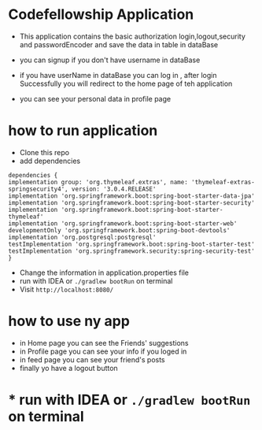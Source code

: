 # Codefellowship Application
* This application contains the basic authorization login,logout,security and passwordEncoder and save the data in table in dataBase

* you can signup if you don't have username in dataBase

* if you have userName in dataBase you can log in , after login Successfully you will redirect to the home page of teh application

* you can see your personal data in profile page

# how to run application
* Clone this repo
* add dependencies
```
dependencies {
implementation group: 'org.thymeleaf.extras', name: 'thymeleaf-extras-springsecurity4', version: '3.0.4.RELEASE'
implementation 'org.springframework.boot:spring-boot-starter-data-jpa'
implementation 'org.springframework.boot:spring-boot-starter-security'
implementation 'org.springframework.boot:spring-boot-starter-thymeleaf'
implementation 'org.springframework.boot:spring-boot-starter-web'
developmentOnly 'org.springframework.boot:spring-boot-devtools'
implementation 'org.postgresql:postgresql'
testImplementation 'org.springframework.boot:spring-boot-starter-test'
testImplementation 'org.springframework.security:spring-security-test'
}
```
* Change the information in application.properties file
* run with IDEA or ``./gradlew bootRun`` on terminal
* Visit ``http://localhost:8080/``
# how to use ny app
* in Home page you can see the Friends' suggestions
* in Profile page you can see your info if you loged in
* in feed page you can see your friend's posts
* finally yo have a logout button
# * run with IDEA or ``./gradlew bootRun`` on terminal